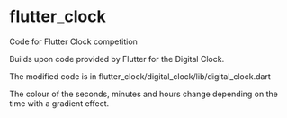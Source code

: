 # flutter_clock
Code for Flutter Clock competition

Builds upon code provided by Flutter for the Digital Clock.

The modified code is in flutter_clock/digital_clock/lib/digital_clock.dart

The colour of the seconds, minutes and hours change depending on the time with a gradient effect.

